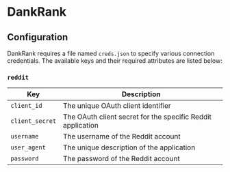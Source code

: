# DankRank

## Configuration

DankRank requires a file named `creds.json` to specify various connection credentials. The available keys and their required attributes are listed below:

### `reddit`
| Key | Description |
|---|---|
| `client_id` | The unique OAuth client identifier |
| `client_secret` | The OAuth client secret for the specific Reddit application |
| `username` | The username of the Reddit account |
| `user_agent` | The unique description of the application |
| `password` | The password of the Reddit account |
